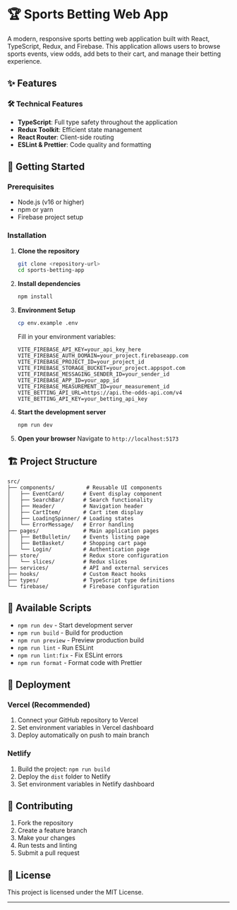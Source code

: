 # 🏆 Sports Betting Web App

A modern, responsive sports betting web application built with React, TypeScript, Redux, and Firebase. This application allows users to browse sports events, view odds, add bets to their cart, and manage their betting experience.

## ✨ Features

### 🛠️ Technical Features
- **TypeScript**: Full type safety throughout the application
- **Redux Toolkit**: Efficient state management
- **React Router**: Client-side routing
- **ESLint & Prettier**: Code quality and formatting

## 🚀 Getting Started

### Prerequisites
- Node.js (v16 or higher)
- npm or yarn
- Firebase project setup

### Installation

1. **Clone the repository**
   ```bash
   git clone <repository-url>
   cd sports-betting-app
   ```

2. **Install dependencies**
   ```bash
   npm install
   ```

3. **Environment Setup**
   ```bash
   cp env.example .env
   ```
   
   Fill in your environment variables:
   ```env
   VITE_FIREBASE_API_KEY=your_api_key_here
   VITE_FIREBASE_AUTH_DOMAIN=your_project.firebaseapp.com
   VITE_FIREBASE_PROJECT_ID=your_project_id
   VITE_FIREBASE_STORAGE_BUCKET=your_project.appspot.com
   VITE_FIREBASE_MESSAGING_SENDER_ID=your_sender_id
   VITE_FIREBASE_APP_ID=your_app_id
   VITE_FIREBASE_MEASUREMENT_ID=your_measurement_id
   VITE_BETTING_API_URL=https://api.the-odds-api.com/v4
   VITE_BETTING_API_KEY=your_betting_api_key
   ```

4. **Start the development server**
   ```bash
   npm run dev
   ```

5. **Open your browser**
   Navigate to `http://localhost:5173`

## 🏗️ Project Structure

```
src/
├── components/          # Reusable UI components
│   ├── EventCard/      # Event display component
│   ├── SearchBar/      # Search functionality
│   ├── Header/         # Navigation header
│   ├── CartItem/       # Cart item display
│   ├── LoadingSpinner/ # Loading states
│   └── ErrorMessage/   # Error handling
├── pages/              # Main application pages
│   ├── BetBulletin/    # Events listing page
│   ├── BetBasket/      # Shopping cart page
│   └── Login/          # Authentication page
├── store/              # Redux store configuration
│   └── slices/         # Redux slices
├── services/           # API and external services
├── hooks/              # Custom React hooks
├── types/              # TypeScript type definitions
└── firebase/           # Firebase configuration
```

## 🔧 Available Scripts

- `npm run dev` - Start development server
- `npm run build` - Build for production
- `npm run preview` - Preview production build
- `npm run lint` - Run ESLint
- `npm run lint:fix` - Fix ESLint errors
- `npm run format` - Format code with Prettier

## 🚀 Deployment

### Vercel (Recommended)
1. Connect your GitHub repository to Vercel
2. Set environment variables in Vercel dashboard
3. Deploy automatically on push to main branch

### Netlify
1. Build the project: `npm run build`
2. Deploy the `dist` folder to Netlify
3. Set environment variables in Netlify dashboard

## 🤝 Contributing

1. Fork the repository
2. Create a feature branch
3. Make your changes
4. Run tests and linting
5. Submit a pull request

## 📄 License

This project is licensed under the MIT License.

---

